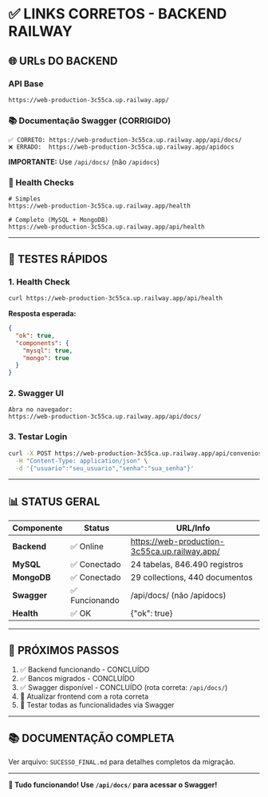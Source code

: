 # ✅ LINKS CORRETOS - BACKEND RAILWAY

## 🌐 URLs DO BACKEND

### API Base
```
https://web-production-3c55ca.up.railway.app/
```

### 📚 Documentação Swagger (CORRIGIDO)
```
✅ CORRETO: https://web-production-3c55ca.up.railway.app/api/docs/
❌ ERRADO:  https://web-production-3c55ca.up.railway.app/apidocs
```

**IMPORTANTE:** Use `/api/docs/` (não `/apidocs`)

### 💚 Health Checks
```
# Simples
https://web-production-3c55ca.up.railway.app/health

# Completo (MySQL + MongoDB)
https://web-production-3c55ca.up.railway.app/api/health
```

---

## 🧪 TESTES RÁPIDOS

### 1. Health Check
```bash
curl https://web-production-3c55ca.up.railway.app/api/health
```

**Resposta esperada:**
```json
{
  "ok": true,
  "components": {
    "mysql": true,
    "mongo": true
  }
}
```

### 2. Swagger UI
```
Abra no navegador:
https://web-production-3c55ca.up.railway.app/api/docs/
```

### 3. Testar Login
```bash
curl -X POST https://web-production-3c55ca.up.railway.app/api/convenios/login \
  -H "Content-Type: application/json" \
  -d '{"usuario":"seu_usuario","senha":"sua_senha"}'
```

---

## 📊 STATUS GERAL

| Componente | Status | URL/Info |
|------------|--------|----------|
| **Backend** | ✅ Online | https://web-production-3c55ca.up.railway.app/ |
| **MySQL** | ✅ Conectado | 24 tabelas, 846.490 registros |
| **MongoDB** | ✅ Conectado | 29 collections, 440 documentos |
| **Swagger** | ✅ Funcionando | /api/docs/ (não /apidocs) |
| **Health** | ✅ OK | {"ok": true} |

---

## 🎯 PRÓXIMOS PASSOS

1. ✅ Backend funcionando - CONCLUÍDO
2. ✅ Bancos migrados - CONCLUÍDO
3. ✅ Swagger disponível - CONCLUÍDO (rota correta: `/api/docs/`)
4. 📝 Atualizar frontend com a rota correta
5. 🧪 Testar todas as funcionalidades via Swagger

---

## 📚 DOCUMENTAÇÃO COMPLETA

Ver arquivo: `SUCESSO_FINAL.md` para detalhes completos da migração.

---

**🎉 Tudo funcionando! Use `/api/docs/` para acessar o Swagger!**
